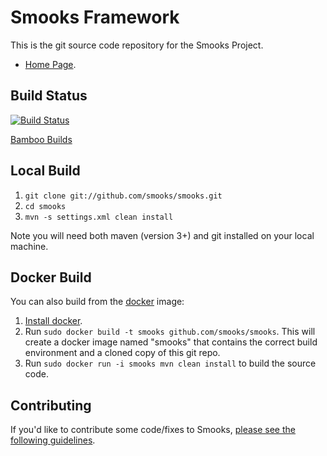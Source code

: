 # Smooks Framework

This is the git source code repository for the Smooks Project.

* [Home Page][1].

## Build Status

[![Build Status](https://travis-ci.org/smooks/smooks.svg?branch=master)](https://travis-ci.org/smooks/smooks)

[Bamboo Builds][3]

## Local Build

1.  `git clone git://github.com/smooks/smooks.git`
2.  `cd smooks`
3.  `mvn -s settings.xml clean install`

Note you will need both maven (version 3+) and git installed on your local machine. 

## Docker Build

You can also build from the [docker](https://www.docker.io) image:

1. [Install docker](https://www.docker.io/gettingstarted/).
2. Run `sudo docker build -t smooks github.com/smooks/smooks`.  This will create a docker image named "smooks" that contains the correct build environment and a cloned copy of this git repo.
3. Run `sudo docker run -i smooks mvn clean install` to build the source code.

## Contributing

If you'd like to contribute some code/fixes to Smooks, [please see the following guidelines][2].

[1]: http://www.smooks.org
[2]: http://www.smooks.org/mediawiki/index.php?title=Code_Contribution_Guide
[3]: https://bamboo-ci.codehaus.org/browse/MILYN
